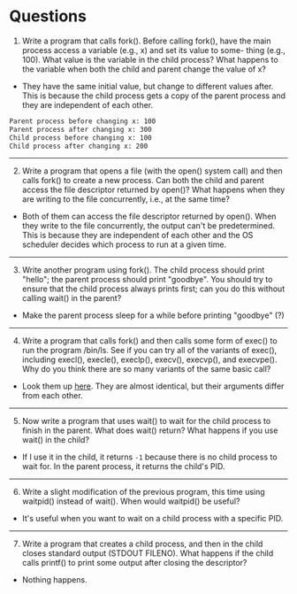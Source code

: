 # Questions

1. Write a program that calls fork(). Before calling fork(), have the
   main process access a variable (e.g., x) and set its value to some-
   thing (e.g., 100). What value is the variable in the child process?
   What happens to the variable when both the child and parent change
   the value of x?

- They have the same initial value, but change to different values after.
  This is because the child process gets a copy of the parent process and
  they are independent of each other. 

```sh
Parent process before changing x: 100
Parent process after changing x: 300
Child process before changing x: 100
Child process after changing x: 200
```

---------------------------------

2.  Write a program that opens a file (with the open() system call)
    and then calls fork() to create a new process. Can both the child
    and parent access the file descriptor returned by open()? What
    happens when they are writing to the file concurrently, i.e., at the
    same time?

- Both of them can access the file descriptor returned by open(). When they
  write to the file concurrently, the output can't be predetermined. This is because
  they are independent of each other and the OS scheduler decides which process
  to run at a given time.

---------------------------------

3. Write another program using fork(). The child process should print
   "hello"; the parent process should print "goodbye". You should try to
   ensure that the child process always prints first; can you do this
   without calling wait() in the parent?

- Make the parent process sleep for a while before printing "goodbye" (?)

---------------------------------

4. Write a program that calls fork() and then calls some form of exec()
   to run the program /bin/ls. See if you can try all of the variants of
   exec(), including execl(), execle(), execlp(), execv(), execvp(), and
   execvpe(). Why do you think there are so many variants of the same
   basic call?

- Look them up [here](https://www.man7.org/linux/man-pages/man3/exec.3.html).
  They are almost identical, but their arguments differ from each other.

---------------------------------

5. Now write a program that uses wait() to wait for the child process
   to finish in the parent. What does wait() return? What happens if
   you use wait() in the child?

- If I use it in the child, it returns `-1` because there is no child process
  to wait for. In the parent process, it returns the child's PID.

---------------------------------

6. Write a slight modification of the previous program, this time 
   using waitpid() instead of wait(). When would waitpid() be
   useful?

- It's useful when you want to wait on a child process with a specific PID.

---------------------------------

7. Write a program that creates a child process, and then in the child
   closes standard output (STDOUT FILENO). What happens if the child
   calls printf() to print some output after closing the descriptor?

- Nothing happens.
